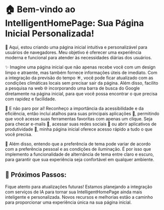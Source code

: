 # 🏠 Bem-vindo ao IntelligentHomePage: Sua Página Inicial Personalizada!

🚀 Aqui, estou criando uma página inicial intuitiva e personalizável para usuários de navegadores. Meu objetivo é oferecer uma experiência moderna e funcional para atender às necessidades diárias dos usuários.

✨ Imagine uma página inicial que não apenas recebe você com um design limpo e atraente, mas também fornece informações úteis de imediato. Com a integração da previsão do tempo ☀️, você pode ficar atualizado com as condições climáticas locais sem precisar sair da página. Além disso, facilito a pesquisa na web 🌐 incorporando uma barra de busca do Google diretamente na página inicial, para que você possa encontrar o que precisa com rapidez e facilidade.

🚀 E não paro por aí! Reconheço a importância da acessibilidade e da eficiência, então incluí atalhos para suas principais aplicações 📱, permitindo que você acesse suas ferramentas favoritas com apenas um clique. Seja para checar e-mails 📧, acessar suas redes sociais 📲 ou abrir aplicativos de produtividade 💼, minha página inicial oferece acesso rápido a tudo o que você precisa.

🌙 Além disso, entendo que a preferência de tema pode variar de acordo com a preferência pessoal e as condições de iluminação. É por isso que implemento a funcionalidade de alternância de tema entre claro e escuro, para garantir que sua experiência seja confortável em qualquer ambiente.

## 🤖 Próximos Passos:

Fique atento para atualizações futuras! Estamos planejando a integração com serviços de IA para tornar sua IntelligentHomePage ainda mais inteligente e personalizada. Novos recursos e melhorias estão a caminho para proporcionar uma experiência única na sua página inicial.
